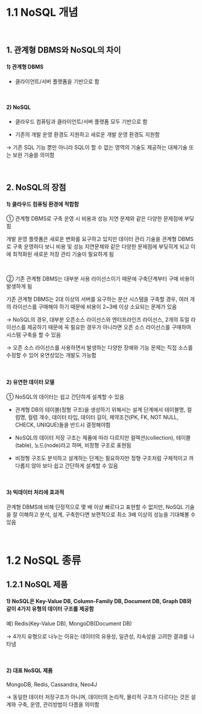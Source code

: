 # 1.1 NoSQL 개념

​

## 1. 관계형 DBMS와 NoSQL의 차이
#### 1) 관계형 DBMS
* 클라이언트/서버 플랫폼을 기반으로 함

​

#### 2) NoSQL

- 클라우드 컴퓨팅과 클라이언트/서버 플랫폼 모두 기반으로 함

- 기존의 개발 운영 환경도 지원하고 새로운 개발 운영 환경도 지원함

→ 기존 SQL 기능 뿐만 아니라 SQL이 할 수 없는 영역의 기술도 제공하는 대체기술 또는 보완 기술을 의미함

​

## 2. NoSQL의 장점

#### 1) 클라우드 컴퓨팅 환경에 적합함

① 관계형 DBMS로 구축 운영 시 비용과 성능 지연 문제와 같은 다양한 문제점에 부딪힘

개발 운영 플랫폼은 새로운 변화를 요구하고 있지만 데이터 관리 기술을 관계형 DBMS로 구축 운영하다 보니 비용 및 성능 지연문제와 같은 다양한 문제점에 부딪히게 되고 이에 최적화된 새로운 저장 관리 기술이 필요하게 됨

​

② 기존 관계형 DBMS는 대부분 사용 라이선스이기 때문에 구축단계부터 구매 비용이 발생하게 됨

기존 관계형 DBMS는 2대 이상의 서버를 요구하는 분산 시스템을 구축할 경우, 여러 개의 라이선스를 구매해야 하기 때문에 비용이 2~3배 이상 소요되는 문제가 있음

→ NoSQL의 경우, 대부분 오픈소스 라이선스와 엔터프라인즈 라이선스, 2개의 듀얼 라이선스를 제공하기 때문에 꼭 필요한 경우가 아니라면 오픈 소스 라이선스를 구매하여 시스템 구축을 할 수 있음

→ 오픈 소스 라이선스를 사용하면서 발생하는 다양한 장애와 기능 문제는 직접 소스를 수정할 수 있어 유연성있는 개발도 가능함

​

#### 2) 유연한 데이터 모델

① NoSQL의 데이터는 쉽고 간단하게 설계할 수 있음

- 관계형 DB의 테이블(정형 구조)을 생성하기 위해서는 설계 단계에서 테이블명, 컬럼명, 컬럼 개수, 데이터 타입, 데이터 길이, 제약조건(PK, FK, NOT NULL, CHECK, UNIQUE)들을 반드시 결정해야함

- NoSQL의 데이터 저장 구조는 제품에 따라 다르지만 컬렉션(collection), 테이블(table), 노드(node)라고 하며, 비정형 구조로 표현됨

- 비정형 구조도 분석하고 설계하는 단계는 필요하지만 정형 구조처럼 구체적이고 까다롭지 않아 보다 쉽고 간단하게 설계할 수 있음

​

#### 3) 빅데이터 처리에 효과적

관계형 DBMS에 비해 단정적으로 몇 배 이상 빠르다고 표현할 수 없지만, NoSQL 기술을 잘 이해하고 분석, 설계, 구축한다면 보편적으로 최소 3배 이상의 성능을 기대해볼 수 있음

​

# 1.2 NoSQL 종류

## 1.2.1 NoSQL 제품

#### 1) NoSQL은 Key-Value DB, Column-Family DB, Document DB, Graph DB와 같이 4가지 유형의 데이터 구조를 제공함

예) Redis(Key-Value DB), MongoDB(Document DB)

→ 4가지 유형으로 나누는 이유는 데이터의 유용성, 일관성, 지속성을 고려한 결과를 나타냄

​

#### 2) 대표 NoSQL 제품

MongoDB, Redis, Cassandra, Neo4J

→ 동일한 데이터 저장구조가 아니며, 데이터의 논리적, 물리적 구조가 다르다는 것은 설계와 구축, 운영, 관리방법이 다름을 의미함
